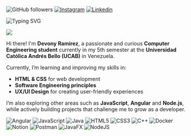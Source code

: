# 
![GitHub followers](https://img.shields.io/github/followers/DevonyRamirez?labelColor=c27ba0&color=ffffff)
[![Instagram](https://img.shields.io/badge/-Instagram-c13584?style=flat&labelColor=c13584&logo=instagram&logoColor=white)](https://www.instagram.com/ny_devo/)
[![Linkedin](https://img.shields.io/badge/-LinkedIn-blue?style=flat&logo=Linkedin&logoColor=white)](https://www.linkedin.com/in/devony-ramirez-b9153b2a4)


![Typing SVG](https://readme-typing-svg.herokuapp.com/?color=c27ba0&size=35&center=true&vLeft=true&width=1000&lines=Hi+♡;I'm+Devony+Ramirez;Welcome!)

![](https://github-readme-stats.vercel.app/api/top-langs/?username=DevonyRamirez&theme=dark&hide_border=true&include_all_commits=true&count_private=true&layout=compact)



Hi there! I'm **Devony Ramirez**, a passionate and curious **Computer Engineering student** currently in my 5th semester at the **Universidad Católica Andrés Bello (UCAB)** in Venezuela.    

Currently, I’m learning and improving my skills in:  
- **HTML & CSS** for web development  
- **Software Engineering principles**  
- **UX/UI Design** for creating user-friendly experiences  

I’m also exploring other areas such as **JavaScript**, **Angular** and **Node.js**, while actively building projects that challenge me to grow as a developer.  

![Angular](https://img.shields.io/badge/angular-%23DD0031.svg?style=flat-square&logo=angular&logoColor=white) ![JavaScript](https://img.shields.io/badge/javascript-%23323330.svg?style=flat-square&logo=javascript&logoColor=%23F7DF1E) ![Java](https://img.shields.io/badge/java-%23ED8B00.svg?style=flat-square&logo=openjdk&logoColor=white) ![HTML5](https://img.shields.io/badge/html5-%23E34F26.svg?style=flat-square&logo=html5&logoColor=white) ![CSS3](https://img.shields.io/badge/css3-%231572B6.svg?style=flat-square&logo=css3&logoColor=white) ![C++](https://img.shields.io/badge/c++-%2300599C.svg?style=flat-square&logo=c%2B%2B&logoColor=white) ![Docker](https://img.shields.io/badge/docker-%230db7ed.svg?style=flat-square&logo=docker&logoColor=white) ![Notion](https://img.shields.io/badge/Notion-%23000000.svg?style=flat-square&logo=notion&logoColor=white) ![Postman](https://img.shields.io/badge/Postman-FF6C37?style=flat-square&logo=postman&logoColor=white) ![JavaFX](https://img.shields.io/badge/javafx-%23FF0000.svg?style=flat-square&logo=javafx&logoColor=white) ![NodeJS](https://img.shields.io/badge/node.js-6DA55F?style=flat-square&logo=node.js&logoColor=white)


